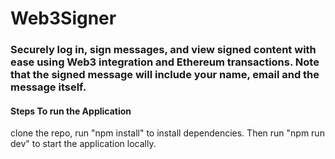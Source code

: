 # Web3Signer

### Securely log in, sign messages, and view signed content with ease using Web3 integration and Ethereum transactions. Note that the signed message will include your name, email and the message itself.

#### Steps To run the Application
clone the repo, run "npm install" to install dependencies. 
Then run "npm run dev" to start the application locally.